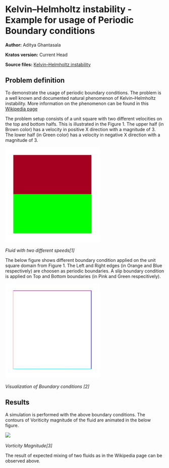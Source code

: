 # Kelvin–Helmholtz instability - Example for usage of Periodic Boundary conditions

**Author:** Aditya Ghantasala

**Kratos version:** Current Head

**Source files:** [Kelvin–Helmholtz instability](https://github.com/KratosMultiphysics/Examples/tree/master/fluid_dynamics/use_cases/kelvin_helmholtz_instability/source)


## Problem definition
To demonstrate the usage of periodic boundary conditions. The problem is a well known and documented natural phenomenon of Kelvin–Helmholtz instability. More information on the phenomenon can be found in this [Wikipedia page](https://en.wikipedia.org/wiki/Kelvin%E2%80%93Helmholtz_instability)

The problem setup consists of a unit square with two different velocities on the top and bottom halfs. This is illustrated in the Figure 1. The upper half (in Brown color) has a velocity in positive X direction with a magnitude of 3. The lower half (in Green color) has a velocity in negative X direction with a magnitude of 3.

<img src="data/two_fluids_setup.jpg" width="300">

_Fluid with two different speeds[1]_

The below figure shows different boundary condition applied on the unit square domain from Figure 1. The Left and Right edges (in Orange and Blue respectively) are choosen as periodic boundaries. A slip boundary condition is applied on Top and Bottom boundaries (in Pink and Green respecitively).

<img src="data/boundary_conditions.jpg" width="300">

_Visualization of Boundary conditions [2]_


## Results

A simulation is performed with the above boundary conditions. The contours of Voriticity magnitude of the fluid are animated in the below figure.

<img src="data/result_viz_with_more_eddies.gif" width="500">

_Vorticity Magnitude[3]_

The result of expected mixing of two fluids as in the Wikipedia page can be observed above.


